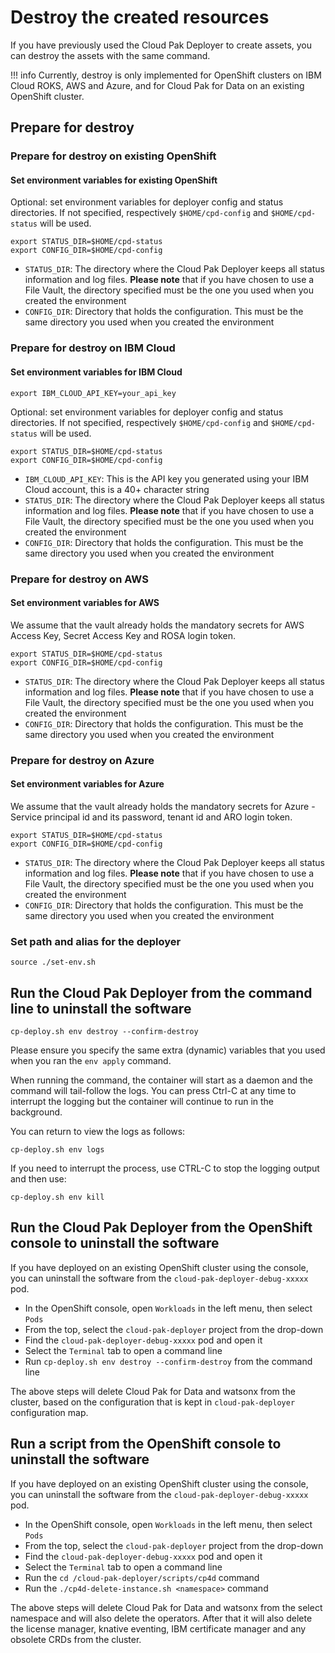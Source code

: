 # Destroy the created resources

If you have previously used the Cloud Pak Deployer to create assets, you can destroy the assets with the same command.

!!! info
    Currently, destroy is only implemented for OpenShift clusters on IBM Cloud ROKS, AWS and Azure, and for Cloud Pak for Data on an existing OpenShift cluster.

## Prepare for destroy

### Prepare for destroy on existing OpenShift

#### Set environment variables for existing OpenShift

Optional: set environment variables for deployer config and status directories. If not specified, respectively `$HOME/cpd-config` and `$HOME/cpd-status` will be used.
``` { .bash .copy }
export STATUS_DIR=$HOME/cpd-status
export CONFIG_DIR=$HOME/cpd-config
```

- `STATUS_DIR`: The directory where the Cloud Pak Deployer keeps all status information and log files. **Please note** that if you have chosen to use a File Vault, the directory specified must be the one you used when you created the environment
- `CONFIG_DIR`: Directory that holds the configuration. This must be the same directory you used when you created the environment

### Prepare for destroy on IBM Cloud

#### Set environment variables for IBM Cloud

``` { .bash .copy }
export IBM_CLOUD_API_KEY=your_api_key
```

Optional: set environment variables for deployer config and status directories. If not specified, respectively `$HOME/cpd-config` and `$HOME/cpd-status` will be used.
``` { .bash .copy }
export STATUS_DIR=$HOME/cpd-status
export CONFIG_DIR=$HOME/cpd-config
```

- `IBM_CLOUD_API_KEY`: This is the API key you generated using your IBM Cloud account, this is a 40+ character string
- `STATUS_DIR`: The directory where the Cloud Pak Deployer keeps all status information and log files. **Please note** that if you have chosen to use a File Vault, the directory specified must be the one you used when you created the environment
- `CONFIG_DIR`: Directory that holds the configuration. This must be the same directory you used when you created the environment

### Prepare for destroy on AWS

#### Set environment variables for AWS

We assume that the vault already holds the mandatory secrets for AWS Access Key, Secret Access Key and ROSA login token.

``` { .bash .copy }
export STATUS_DIR=$HOME/cpd-status
export CONFIG_DIR=$HOME/cpd-config
```

- `STATUS_DIR`: The directory where the Cloud Pak Deployer keeps all status information and log files. **Please note** that if you have chosen to use a File Vault, the directory specified must be the one you used when you created the environment
- `CONFIG_DIR`: Directory that holds the configuration. This must be the same directory you used when you created the environment

### Prepare for destroy on Azure

#### Set environment variables for Azure

We assume that the vault already holds the mandatory secrets for Azure - Service principal id and its password, tenant id and ARO login token.

``` { .bash .copy }
export STATUS_DIR=$HOME/cpd-status
export CONFIG_DIR=$HOME/cpd-config
```

- `STATUS_DIR`: The directory where the Cloud Pak Deployer keeps all status information and log files. **Please note** that if you have chosen to use a File Vault, the directory specified must be the one you used when you created the environment
- `CONFIG_DIR`: Directory that holds the configuration. This must be the same directory you used when you created the environment

### Set path and alias for the deployer

``` { .bash .copy }
source ./set-env.sh
```

## Run the Cloud Pak Deployer from the command line to uninstall the software

``` { .bash .copy }
cp-deploy.sh env destroy --confirm-destroy
```

Please ensure you specify the same extra (dynamic) variables that you used when you ran the `env apply` command.

When running the command, the container will start as a daemon and the command will tail-follow the logs. You can press Ctrl-C at any time to interrupt the logging but the container will continue to run in the background.

You can return to view the logs as follows:

``` { .bash .copy }
cp-deploy.sh env logs
```

If you need to interrupt the process, use CTRL-C to stop the logging output and then use:

``` { .bash .copy }
cp-deploy.sh env kill
```

## Run the Cloud Pak Deployer from the OpenShift console to uninstall the software
If you have deployed on an existing OpenShift cluster using the console, you can uninstall the software from the `cloud-pak-deployer-debug-xxxxx` pod.

* In the OpenShift console, open `Workloads` in the left menu, then select `Pods`
* From the top, select the `cloud-pak-deployer` project from the drop-down
* Find the `cloud-pak-deployer-debug-xxxxx` pod and open it
* Select the `Terminal` tab to open a command line
* Run `cp-deploy.sh env destroy --confirm-destroy` from the command line

The above steps will delete Cloud Pak for Data and watsonx from the cluster, based on the configuration that is kept in `cloud-pak-deployer` configuration map.

## Run a script from the OpenShift console to uninstall the software
If you have deployed on an existing OpenShift cluster using the console, you can uninstall the software from the `cloud-pak-deployer-debug-xxxxx` pod.

* In the OpenShift console, open `Workloads` in the left menu, then select `Pods`
* From the top, select the `cloud-pak-deployer` project from the drop-down
* Find the `cloud-pak-deployer-debug-xxxxx` pod and open it
* Select the `Terminal` tab to open a command line
* Run the `cd /cloud-pak-deployer/scripts/cp4d` command
* Run the `./cp4d-delete-instance.sh <namespace>` command

The above steps will delete Cloud Pak for Data and watsonx from the select namespace and will also delete the operators. After that it will also delete the license manager, knative eventing, IBM certificate manager and any obsolete CRDs from the cluster.
